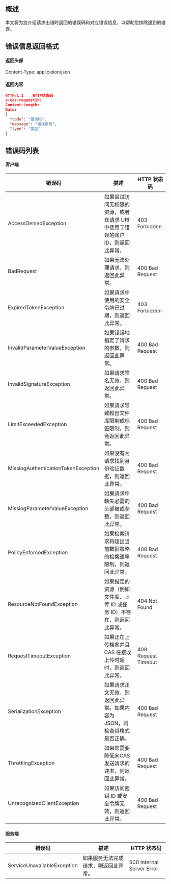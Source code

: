 ## 概述
本文将为您介绍请求出错时返回的错误码和对应错误信息，以帮助您排除遇到的错误。

## 错误信息返回格式
#### 返回头部

Content-Type: application/json

#### 返回内容 

```JSON
HTTP/1.1    HTTP状态码
x-cas-requestId: 
Content-Length: 
Date: 
{
  "code": "错误码",
  "message": "错误信息",
  "type": "类型"
}
```

## 错误码列表

#### 客户端   

| 错误码                                 | 描述                                       | HTTP 状态码            |
| ----------------------------------- | ---------------------------------------- | ------------------- |
| AccessDeniedException               | 如果尝试访问无权限的资源，或者在请求 URI 中使用了错误的账户 ID，则返回此异常。 | 403 Forbidden       |
| BadRequest                          | 如果无法处理请求，则返回此异常。                         | 400 Bad Request     |
| ExpiredTokenException               | 如果请求中使用的安全令牌已过期，则返回此异常。                  | 403 Forbidden       |
| InvalidParameterValueException      | 如果错误地指定了请求的参数，则返回此异常。                    | 400 Bad Request     |
| InvalidSignatureException           | 如果请求签名无效，则返回此异常。                         | 400 Bad Request     |
| LimitExceededException              | 如果请求导致超出文件库限制或标签限制，则会返回此异常。              | 400 Bad Request     |
| MissingAuthenticationTokenException | 如果没有为请求找到身份验证数据，则返回此异常。                  | 400 Bad Request     |
| MissingParameterValueException      | 如果请求中缺失必需的头部被或参数，则返回此异常。                 | 400 Bad Request     |
| PolicyEnforcedException             | 如果检索请求将超出当前数据策略的检索速率限制，则返回此异常。           | 400 Bad Request     |
| ResourceNotFoundException           | 如果指定的资源（例如文件库、上传 ID 或任务 ID）不存在，则返回此异常。   | 404 Not Found       |
| RequestTimeoutException             | 如果正在上传档案并且 CAS 在接收上传时超时，则返回此异常。          | 408 Request Timeout |
| SerializationException              | 如果请求正文无效，则返回此异常。如果内容为JSON，则检查其格式是否正确。    | 400 Bad Request     |
| ThrottlingException                 | 如果您需要降低向CAS发送请求的速率，则返回此异常。               | 400 Bad Request     |
| UnrecognizedClientException         | 如果访问密钥 ID 或安全令牌无效，则返回此异常。                | 400 Bad Request     |

#### 服务端

| 错误码                         | 描述                 | HTTP 状态码                  |
| --------------------------- | ------------------ | ------------------------- |
| ServiceUnavailableException | 如果服务无法完成请求，则返回此异常。 | 500 Internal Server Error |

